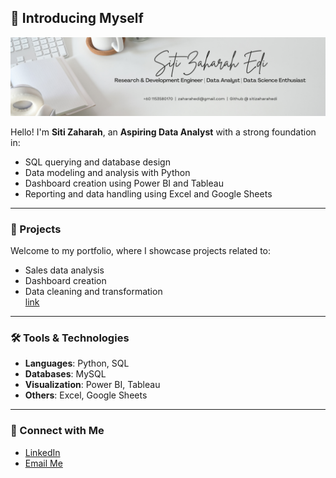 ## 👋 Introducing Myself

![Hi, I'm Siti Zaharah](./banner.png)

Hello! I'm **Siti Zaharah**, an **Aspiring Data Analyst** with a strong foundation in:
- SQL querying and database design
- Data modeling and analysis with Python
- Dashboard creation using Power BI and Tableau
- Reporting and data handling using Excel and Google Sheets

---

### 📌 Projects
Welcome to my portfolio, where I showcase projects related to:
- Sales data analysis
- Dashboard creation
- Data cleaning and transformation  
[link](https://github.com/sitizaharahedi/Portfolio-Guide)

---

### 🛠️ Tools & Technologies

- **Languages**: Python, SQL  
- **Databases**: MySQL  
- **Visualization**: Power BI, Tableau  
- **Others**: Excel, Google Sheets

---

### 🤝 Connect with Me
- [LinkedIn](https://www.linkedin.com/in/siti-zaharah-edi-7436411a0/)
- [Email Me](mailto:zaharahedi@gmail.com)
